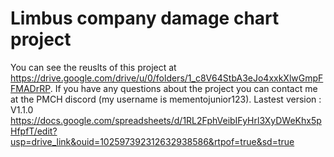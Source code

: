 # Limbus company damage chart project #
You can see the reuslts of this project at https://drive.google.com/drive/u/0/folders/1_c8V64StbA3eJo4xxkXlwGmpFFMADrRP.
If you have any questions about the project you can contact me at the PMCH discord (my username is mementojunior123).
Lastest version : V1.1.0 https://docs.google.com/spreadsheets/d/1RL2FphVeibIFyHrl3XyDWeKhx5pHfpfT/edit?usp=drive_link&ouid=102597392312632938586&rtpof=true&sd=true